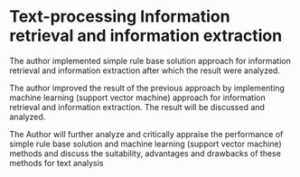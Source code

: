 # Text-processing Information retrieval and information extraction

The author implemented simple rule base  solution approach for information retrieval and information extraction after which the result were analyzed. 

The author improved the result of the previous approach by implementing machine learning (support vector machine) approach for information retrieval and information extraction. The result will be discussed and analyzed. 

The Author will further analyze and critically appraise the performance of simple rule base solution and machine learning (support vector machine) methods and discuss the suitability, advantages and drawbacks of these methods for text analysis
